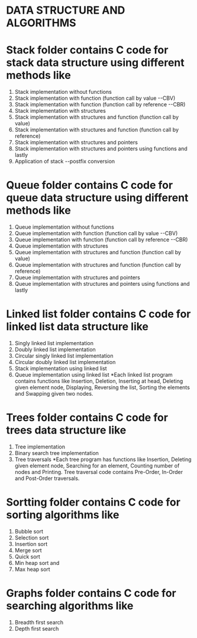 # DATA STRUCTURE AND ALGORITHMS
# Stack folder contains C code for stack data structure using different methods like
1. Stack implementation without functions
2. Stack implementation with function (function call by value --CBV)
3. Stack implementation with function (function call by reference --CBR)
4. Stack implementation with structures
5. Stack implementation with structures and function (function call by value)
6. Stack implementation with structures and function (function call by reference)
7. Stack implementation with structures and pointers
8. Stack implementation with structures and pointers using functions and lastly 
9. Application of stack --postfix conversion
# Queue folder contains C code for queue data structure using different methods like
1. Queue implementation without functions
2. Queue implementation with function (function call by value --CBV)
3. Queue implementation with function (function call by reference --CBR)
4. Queue implementation with structures
5. Queue implementation with structures and function (function call by value)
6. Queue implementation with structures and function (function call by reference)
7. Queue implementation with structures and pointers
8. Queue implementation with structures and pointers using functions and lastly 
# Linked list folder contains C code for linked list data structure like 
1. Singly linked list implementation 
2. Doubly linked list implementation 
3. Circular singly linked list implementation 
4. Circular doubly linked list implementation 
5. Stack implementation using linked list
6. Queue implementation using linked list
*Each linked list program contains functions like Insertion, Deletion, Inserting at head, Deleting given element node, Displaying, Reversing the list, Sorting the elements and Swapping given two nodes.
# Trees folder contains C code for trees data structure like 
1. Tree implementation 
2. Binary search tree implementation 
3. Tree traversals 
*Each tree program has functions like Insertion, Deleting given element node, Searching for an element, Counting number of nodes and Printing. Tree traversal code contains Pre-Order, In-Order and Post-Order traversals.
# Sortting folder contains C code for sorting algorithms like 
1. Bubble sort  
2. Selection sort
3. Insertion sort
4. Merge sort
5. Quick sort
6. Min heap sort and
7. Max heap sort
# Graphs folder contains C code for searching algorithms like 
1. Breadth first search 
2. Depth first search

